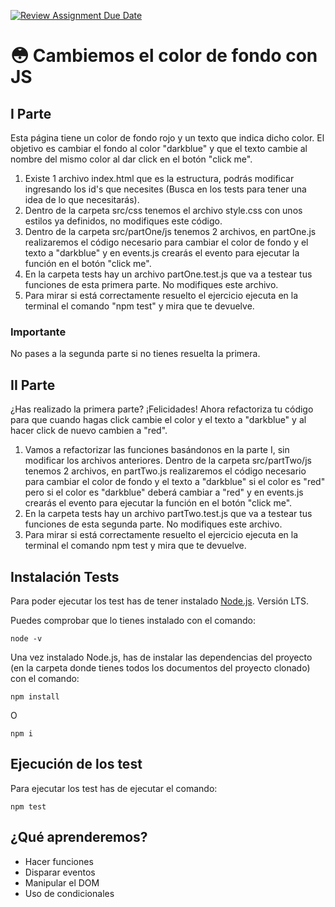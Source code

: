 [![Review Assignment Due Date](https://classroom.github.com/assets/deadline-readme-button-22041afd0340ce965d47ae6ef1cefeee28c7c493a6346c4f15d667ab976d596c.svg)](https://classroom.github.com/a/CUebapYy)
# :flushed: Cambiemos el color de fondo con JS

## I Parte

Esta página tiene un color de fondo rojo y un texto que indica dicho color. El objetivo es cambiar el fondo al color "darkblue" y que el texto cambie al nombre del mismo color al dar click en el botón "click me".

1. Existe 1 archivo index.html que es la estructura, podrás modificar ingresando los id's que necesites (Busca en los tests para tener una idea de lo que necesitarás).
2. Dentro de la carpeta src/css tenemos el archivo style.css con unos estilos ya definidos, no modifiques este código.
3. Dentro de la carpeta src/partOne/js tenemos 2 archivos, en partOne.js realizaremos el código necesario para cambiar el color de fondo y el texto a "darkblue" y en events.js crearás el evento para ejecutar la función en el botón "click me".
4. En la carpeta tests hay un archivo partOne.test.js que va a testear tus funciones de esta primera parte. No modifiques este archivo.
5. Para mirar si está correctamente resuelto el ejercicio ejecuta en la terminal el comando "npm test" y mira que te devuelve.

### Importante
No pases a la segunda parte si no tienes resuelta la primera.

## II Parte

¿Has realizado la primera parte?
¡Felicidades!
Ahora refactoriza tu código para que cuando hagas click cambie el color y el texto a "darkblue" y al hacer click de nuevo cambien a "red".

1. Vamos a refactorizar las funciones basándonos en la parte I, sin modificar los archivos anteriores. Dentro de la carpeta src/partTwo/js tenemos 2 archivos, en partTwo.js realizaremos el código necesario para cambiar el color de fondo y el texto a "darkblue" si el color es "red" pero si el color es "darkblue" deberá cambiar a "red" y en events.js crearás el evento para ejecutar la función en el botón "click me".
2. En la carpeta tests hay un archivo partTwo.test.js que va a testear tus funciones de esta segunda parte. No modifiques este archivo.
3. Para mirar si está correctamente resuelto el ejercicio ejecuta en la terminal el comando npm test y mira que te devuelve.

## Instalación Tests

Para poder ejecutar los test has de tener instalado [Node.js](https://nodejs.org/es/). Versión LTS.

Puedes comprobar que lo tienes instalado con el comando:

```
node -v
```

Una vez instalado Node.js, has de instalar las dependencias del proyecto (en la carpeta donde tienes todos los documentos del proyecto clonado) con el comando:

```
npm install
```
O 
```
npm i
```

## Ejecución de los test

Para ejecutar los test has de ejecutar el comando:

```
npm test
```

## ¿Qué aprenderemos?

- Hacer funciones
- Disparar eventos
- Manipular el DOM
- Uso de condicionales